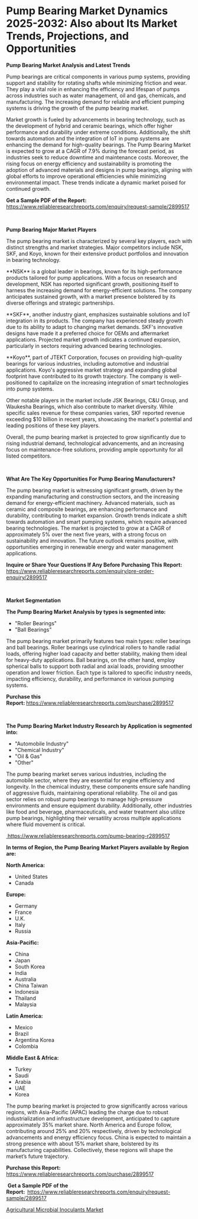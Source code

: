<p><h1>Pump Bearing Market Dynamics 2025-2032: Also about Its Market Trends, Projections, and Opportunities</h1></p><p><strong>Pump Bearing Market Analysis and Latest Trends</strong></p>
<p><p>Pump bearings are critical components in various pump systems, providing support and stability for rotating shafts while minimizing friction and wear. They play a vital role in enhancing the efficiency and lifespan of pumps across industries such as water management, oil and gas, chemicals, and manufacturing. The increasing demand for reliable and efficient pumping systems is driving the growth of the pump bearing market.</p><p>Market growth is fueled by advancements in bearing technology, such as the development of hybrid and ceramic bearings, which offer higher performance and durability under extreme conditions. Additionally, the shift towards automation and the integration of IoT in pump systems are enhancing the demand for high-quality bearings. The Pump Bearing Market is expected to grow at a CAGR of 7.9% during the forecast period, as industries seek to reduce downtime and maintenance costs. Moreover, the rising focus on energy efficiency and sustainability is promoting the adoption of advanced materials and designs in pump bearings, aligning with global efforts to improve operational efficiencies while minimizing environmental impact. These trends indicate a dynamic market poised for continued growth.</p></p>
<p><strong>Get a Sample PDF of the Report:&nbsp;</strong> <a href="https://www.reliableresearchreports.com/enquiry/request-sample/2899517?utm_campaign=2253&utm_medium=2&utm_source=Github&utm_content=ia&utm_term=16032025&utm_id=pump-bearing">https://www.reliableresearchreports.com/enquiry/request-sample/2899517</a></p>
<p>&nbsp;</p>
<p><strong>Pump Bearing Major Market Players</strong></p>
<p><p>The pump bearing market is characterized by several key players, each with distinct strengths and market strategies. Major competitors include NSK, SKF, and Koyo, known for their extensive product portfolios and innovation in bearing technology.</p><p>**NSK** is a global leader in bearings, known for its high-performance products tailored for pump applications. With a focus on research and development, NSK has reported significant growth, positioning itself to harness the increasing demand for energy-efficient solutions. The company anticipates sustained growth, with a market presence bolstered by its diverse offerings and strategic partnerships.</p><p>**SKF**, another industry giant, emphasizes sustainable solutions and IoT integration in its products. The company has experienced steady growth due to its ability to adapt to changing market demands. SKF's innovative designs have made it a preferred choice for OEMs and aftermarket applications. Projected market growth indicates a continued expansion, particularly in sectors requiring advanced bearing technologies.</p><p>**Koyo**, part of JTEKT Corporation, focuses on providing high-quality bearings for various industries, including automotive and industrial applications. Koyo's aggressive market strategy and expanding global footprint have contributed to its growth trajectory. The company is well-positioned to capitalize on the increasing integration of smart technologies into pump systems.</p><p>Other notable players in the market include JSK Bearings, C&U Group, and Waukesha Bearings, which also contribute to market diversity. While specific sales revenue for these companies varies, SKF reported revenue exceeding $10 billion in recent years, showcasing the market's potential and leading positions of these key players.</p><p>Overall, the pump bearing market is projected to grow significantly due to rising industrial demand, technological advancements, and an increasing focus on maintenance-free solutions, providing ample opportunity for all listed competitors.</p></p>
<p>&nbsp;</p>
<p><strong>What Are The Key Opportunities For Pump Bearing Manufacturers?</strong></p>
<p><p>The pump bearing market is witnessing significant growth, driven by the expanding manufacturing and construction sectors, and the increasing demand for energy-efficient machinery. Advanced materials, such as ceramic and composite bearings, are enhancing performance and durability, contributing to market expansion. Growth trends indicate a shift towards automation and smart pumping systems, which require advanced bearing technologies. The market is projected to grow at a CAGR of approximately 5% over the next five years, with a strong focus on sustainability and innovation. The future outlook remains positive, with opportunities emerging in renewable energy and water management applications.</p></p>
<p><strong>Inquire or Share Your Questions If Any Before Purchasing This Report:</strong> <a href="https://www.reliableresearchreports.com/enquiry/pre-order-enquiry/2899517?utm_campaign=2253&utm_medium=2&utm_source=Github&utm_content=ia&utm_term=16032025&utm_id=pump-bearing">https://www.reliableresearchreports.com/enquiry/pre-order-enquiry/2899517</a></p>
<p>&nbsp;</p>
<p><strong>Market Segmentation</strong></p>
<p><strong>The Pump Bearing Market Analysis by types is segmented into:</strong></p>
<p><ul><li>"Roller Bearings"</li><li>"Ball Bearings"</li></ul></p>
<p><p>The pump bearing market primarily features two main types: roller bearings and ball bearings. Roller bearings use cylindrical rollers to handle radial loads, offering higher load capacity and better stability, making them ideal for heavy-duty applications. Ball bearings, on the other hand, employ spherical balls to support both radial and axial loads, providing smoother operation and lower friction. Each type is tailored to specific industry needs, impacting efficiency, durability, and performance in various pumping systems.</p></p>
<p><strong>Purchase this Report:&nbsp;</strong><a href="https://www.reliableresearchreports.com/purchase/2899517?utm_campaign=2253&utm_medium=2&utm_source=Github&utm_content=ia&utm_term=16032025&utm_id=pump-bearing">https://www.reliableresearchreports.com/purchase/2899517</a></p>
<p>&nbsp;</p>
<p><strong>The Pump Bearing Market Industry Research by Application is segmented into:</strong></p>
<p><ul><li>"Automobile Industry"</li><li>"Chemical Industry"</li><li>"Oil & Gas"</li><li>"Other"</li></ul></p>
<p><p>The pump bearing market serves various industries, including the automobile sector, where they are essential for engine efficiency and longevity. In the chemical industry, these components ensure safe handling of aggressive fluids, maintaining operational reliability. The oil and gas sector relies on robust pump bearings to manage high-pressure environments and ensure equipment durability. Additionally, other industries like food and beverage, pharmaceuticals, and water treatment also utilize pump bearings, highlighting their versatility across multiple applications where fluid movement is critical.</p></p>
<p><a href="https://www.reliableresearchreports.com/pump-bearing-r2899517?utm_campaign=2253&utm_medium=2&utm_source=Github&utm_content=ia&utm_term=16032025&utm_id=pump-bearing">&nbsp;https://www.reliableresearchreports.com/pump-bearing-r2899517</a></p>
<p><strong>In terms of Region, the Pump Bearing Market Players available by Region are:</strong></p>
<p>
    <p> <strong> North America: </strong>
        <ul>
            <li>United States</li>
            <li>Canada</li>
        </ul>
        </p> 
    <p> <strong> Europe: </strong>
        <ul>
            <li>Germany</li>
            <li>France</li>
            <li>U.K.</li>
            <li>Italy</li>
            <li>Russia</li>
        </ul>
        </p> 
    <p> <strong> Asia-Pacific: </strong>
        <ul>
            <li>China</li>
            <li>Japan</li>
            <li>South Korea</li>
            <li>India</li>
            <li>Australia</li>
            <li>China Taiwan</li>
            <li>Indonesia</li>
            <li>Thailand</li>
            <li>Malaysia</li>
        </ul>
        </p> 
    <p> <strong> Latin America: </strong>
        <ul>
            <li>Mexico</li>
            <li>Brazil</li>
            <li>Argentina Korea</li>
            <li>Colombia</li>
        </ul>
        </p> 
    <p> <strong> Middle East & Africa: </strong>
        <ul>
            <li>Turkey</li>
            <li>Saudi</li>
            <li>Arabia</li>
            <li>UAE</li>
            <li>Korea</li>
        </ul>
    </p>
    </p>
<p><p>The pump bearing market is projected to grow significantly across various regions, with Asia-Pacific (APAC) leading the charge due to robust industrialization and infrastructure development, anticipated to capture approximately 35% market share. North America and Europe follow, contributing around 25% and 20% respectively, driven by technological advancements and energy efficiency focus. China is expected to maintain a strong presence with about 15% market share, bolstered by its manufacturing capabilities. Collectively, these regions will shape the market’s future trajectory.</p></p>
<p><strong>Purchase this Report: </strong><a href="https://www.reliableresearchreports.com/purchase/2899517?utm_campaign=2253&utm_medium=2&utm_source=Github&utm_content=ia&utm_term=16032025&utm_id=pump-bearing">https://www.reliableresearchreports.com/purchase/2899517</a></p>
<p>&nbsp;<strong>Get a Sample PDF of the Report:&nbsp;&nbsp;</strong><a href="https://www.reliableresearchreports.com/enquiry/request-sample/2899517?utm_campaign=2253&utm_medium=2&utm_source=Github&utm_content=ia&utm_term=16032025&utm_id=pump-bearing">https://www.reliableresearchreports.com/enquiry/request-sample/2899517</a></p>
<p><strong></strong></p>
<p><p><a href="https://github.com/petbigbeepjn/Market-Research-Report-List-1/blob/main/agricultural-microbial-inoculants-market.md?utm_campaign=2253&utm_medium=2&utm_source=Github&utm_content=ia&utm_term=16032025&utm_id=pump-bearing">Agricultural Microbial Inoculants Market</a></p></p>